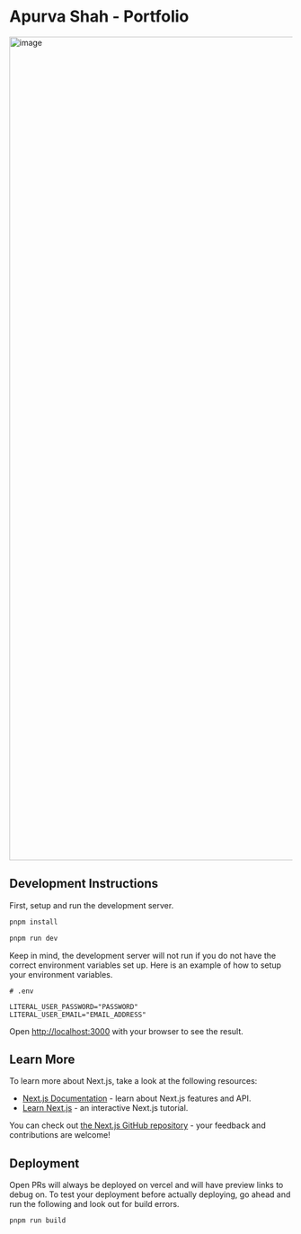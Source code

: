 # Apurva Shah - Portfolio

<img width="1465" alt="image" src="https://github.com/user-attachments/assets/d3b3f872-30e3-49f8-883b-20ef6a595072" />



## Development Instructions

First, setup and run the development server. 

```bash
pnpm install

pnpm run dev
```

Keep in mind, the development server will not run if you do not have the correct environment variables set up. Here is an example of how to setup your environment variables. 

```env
# .env

LITERAL_USER_PASSWORD="PASSWORD"
LITERAL_USER_EMAIL="EMAIL_ADDRESS"
```

Open [http://localhost:3000](http://localhost:3000) with your browser to see the result.

## Learn More

To learn more about Next.js, take a look at the following resources:

- [Next.js Documentation](https://nextjs.org/docs) - learn about Next.js features and API.
- [Learn Next.js](https://nextjs.org/learn) - an interactive Next.js tutorial.

You can check out [the Next.js GitHub repository](https://github.com/vercel/next.js) - your feedback and contributions are welcome!

## Deployment

Open PRs will always be deployed on vercel and will have preview links to debug on. To test your deployment before actually deploying, go ahead and run the following and look out for build errors. 

```bash
pnpm run build
```
